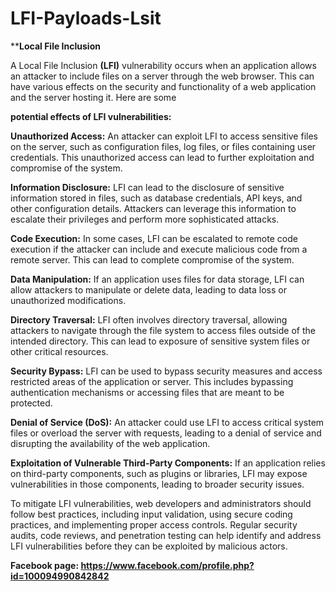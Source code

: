 # LFI-Payloads-Lsit
****Local File Inclusion**

A Local File Inclusion **(LFI)** vulnerability occurs when an application allows an attacker to include files on a server through the web browser. This can have various effects on the security and functionality of a web application and the server hosting it. Here are some 

**potential effects of LFI vulnerabilities:**

**Unauthorized Access:** An attacker can exploit LFI to access sensitive files on the server, such as configuration files, log files, or files containing user credentials. This unauthorized access can lead to further exploitation and compromise of the system.

**Information Disclosure:** LFI can lead to the disclosure of sensitive information stored in files, such as database credentials, API keys, and other configuration details. Attackers can leverage this information to escalate their privileges and perform more sophisticated attacks.

**Code Execution:** In some cases, LFI can be escalated to remote code execution if the attacker can include and execute malicious code from a remote server. This can lead to complete compromise of the system.

**Data Manipulation:** If an application uses files for data storage, LFI can allow attackers to manipulate or delete data, leading to data loss or unauthorized modifications.

**Directory Traversal:** LFI often involves directory traversal, allowing attackers to navigate through the file system to access files outside of the intended directory. This can lead to exposure of sensitive system files or other critical resources.

**Security Bypass:** LFI can be used to bypass security measures and access restricted areas of the application or server. This includes bypassing authentication mechanisms or accessing files that are meant to be protected.

**Denial of Service (DoS):** An attacker could use LFI to access critical system files or overload the server with requests, leading to a denial of service and disrupting the availability of the web application.

**Exploitation of Vulnerable Third-Party Components:** If an application relies on third-party components, such as plugins or libraries, LFI may expose vulnerabilities in those components, leading to broader security issues.

To mitigate LFI vulnerabilities, web developers and administrators should follow best practices, including input validation, using secure coding practices, and implementing proper access controls. Regular security audits, code reviews, and penetration testing can help identify and address LFI vulnerabilities before they can be exploited by malicious actors.


**Facebook page: https://www.facebook.com/profile.php?id=100094990842842**
